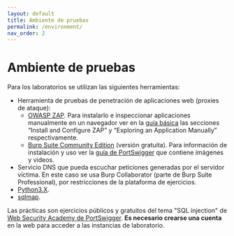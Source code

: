 ```yaml
---
layout: default
title: Ambiente de pruebas
permalink: /environment/
nav_order: 2
---
```


# Ambiente de pruebas

Para los laboratorios se utilizan las siguientes herramientas:
- Herramienta de pruebas de penetración de aplicaciones web (proxies de ataque):
  - [OWASP ZAP](https://www.zaproxy.org/download/). Para instalarlo e inspeccionar aplicaciones manualmente en un navegador ver en la [guía básica](https://www.zaproxy.org/getting-started/) las secciones “Install and Configure ZAP” y “Exploring an Application Manually” respectivamente.
  - [Burp Suite Community Edition](https://portswigger.net/burp) (versión gratuita). Para información de instalación y uso ver la [guía de PortSwigger](https://portswigger.net/burp/documentation/desktop/getting-started) que contiene imágenes y videos.
- Servicio DNS que pueda escuchar peticiones generadas por el servidor víctima. En este caso se usa Burp Collaborator (parte de Burp Suite Professional), por restricciones de la plataforma de ejercicios.
- [Python3.X](https://www.python.org/downloads/).
- [sqlmap](https://sqlmap.org/).

Las prácticas son ejercicios públicos y gratuitos del tema "SQL injection" de [Web Security Academy de PortSwigger](https://portswigger.net/web-security/sql-injection). **Es necesario crearse una cuenta** en la web para acceder a las instancias de laboratorio.

